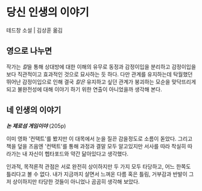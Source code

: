 # 당신 인생의 이야기
테드창 소설 | 김상훈 옮김

## 영으로 나누면
작가는 *칼*을 통해 상대방에 대한 이해의 유무로 동정과 감정이입을 분리하고 감정이입을 보다 직관적이고 효과적인 것으로 묘사하는 듯 하다. 다만 관계를 유지하는데 탁월했던 뛰어난 감정이입으로 인해 결국 *칼은* 유지하고 싶던 관계가 붕괴하는 모순을 맞닥뜨리게 되고 불완전성에 대해 이야기 하기 위한 연출이 아니었을까 생각해 본다.

## 네 인생의 이야기
***논 제로섬 게임이야*** (205p)

이미 영화 '컨택트'를 봤지만 이 대목에서 눈을 질끈 감을정도로 소름이 돋았다. 그리고 책을 덮을 즈음엔 '컨택트'를 통해 과정과 결말 모두 알고있지만 서사를 따라 착실히 따라가는 내 자신이 헵타포드와 약간 닮아있다고 생각했다.

인과적, 목적론적 관점은 서로 완전히 상이하지만 두 가지 모두 타당하고, 어느 한쪽도 틀리다고 볼 수 없다. 내가 지금까지 살면서 느껴온 다름 혹은 틀림, 거부감과 반발이 그저 상이하지만 타당한 것들이 아니었나 곰곰히 생각해 보았다.
